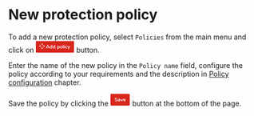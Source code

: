 # New protection policy


To add a new protection policy, select `Policies` from the main menu and click on ![`Add Policy`](../../.gitbook/assets/addpolicybuttonsmall.png) button.

Enter the name of the new policy in the `Policy name` field, configure the policy according to your requirements and the description in [Policy configuration](policy-configuration/README.md) chapter.

Save the policy by clicking the ![`Save`](../../.gitbook/assets/savebuttonsmall.png) button at the bottom of the page.


